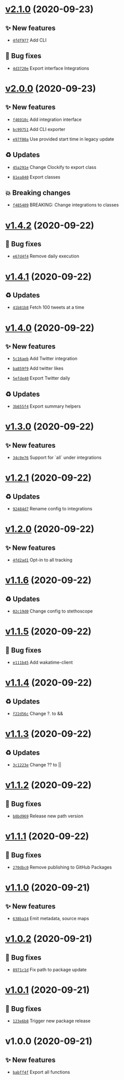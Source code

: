 # [v2.1.0](https://github.com/stethoscope-js/integrations/compare/v2.0.0...v2.1.0) (2020-09-23)

## ✨ New features
- [`4fdf977`](https://github.com/stethoscope-js/integrations/commit/4fdf977)  Add CLI

## 🐛 Bug fixes
- [`4d3720e`](https://github.com/stethoscope-js/integrations/commit/4d3720e)  Export interface Integrations

# [v2.0.0](https://github.com/stethoscope-js/integrations/compare/v1.4.2...v2.0.0) (2020-09-23)

## ✨ New features
- [`f46910c`](https://github.com/stethoscope-js/integrations/commit/f46910c)  Add integration interface

- [`bc99751`](https://github.com/stethoscope-js/integrations/commit/bc99751)  Add CLI exporter

- [`e97f00a`](https://github.com/stethoscope-js/integrations/commit/e97f00a)  Use provided start time in legacy update

## ♻️ Updates
- [`45a291e`](https://github.com/stethoscope-js/integrations/commit/45a291e)  Change Clockify to export class

- [`81ea840`](https://github.com/stethoscope-js/integrations/commit/81ea840)  Export classes

## 💥 Breaking changes
- [`f485409`](https://github.com/stethoscope-js/integrations/commit/f485409)  BREAKING: Change integrations to classes

# [v1.4.2](https://github.com/stethoscope-js/integrations/compare/v1.4.1...v1.4.2) (2020-09-22)

## 🐛 Bug fixes
- [`e67d4f4`](https://github.com/stethoscope-js/integrations/commit/e67d4f4)  Remove daily execution

# [v1.4.1](https://github.com/stethoscope-js/integrations/compare/v1.4.0...v1.4.1) (2020-09-22)

## ♻️ Updates
- [`41b81b8`](https://github.com/stethoscope-js/integrations/commit/41b81b8)  Fetch 100 tweets at a time

# [v1.4.0](https://github.com/stethoscope-js/integrations/compare/v1.3.0...v1.4.0) (2020-09-22)

## ✨ New features
- [`5c16aeb`](https://github.com/stethoscope-js/integrations/commit/5c16aeb)  Add Twitter integration

- [`ba859f9`](https://github.com/stethoscope-js/integrations/commit/ba859f9)  Add twitter likes

- [`5efde40`](https://github.com/stethoscope-js/integrations/commit/5efde40)  Export Twitter daily

## ♻️ Updates
- [`3b655f4`](https://github.com/stethoscope-js/integrations/commit/3b655f4)  Export summary helpers

# [v1.3.0](https://github.com/stethoscope-js/integrations/compare/v1.2.1...v1.3.0) (2020-09-22)

## ✨ New features
- [`34c0e76`](https://github.com/stethoscope-js/integrations/commit/34c0e76)  Support for &#x60;all&#x60; under integrations

# [v1.2.1](https://github.com/stethoscope-js/integrations/compare/v1.2.0...v1.2.1) (2020-09-22)

## ♻️ Updates
- [`92484d7`](https://github.com/stethoscope-js/integrations/commit/92484d7)  Rename config to integrations

# [v1.2.0](https://github.com/stethoscope-js/integrations/compare/v1.1.6...v1.2.0) (2020-09-22)

## ✨ New features
- [`4fd2ad1`](https://github.com/stethoscope-js/integrations/commit/4fd2ad1)  Opt-in to all tracking

# [v1.1.6](https://github.com/stethoscope-js/integrations/compare/v1.1.5...v1.1.6) (2020-09-22)

## ♻️ Updates
- [`02c19d0`](https://github.com/stethoscope-js/integrations/commit/02c19d0)  Change config to stethoscope

# [v1.1.5](https://github.com/stethoscope-js/integrations/compare/v1.1.4...v1.1.5) (2020-09-22)

## 🐛 Bug fixes
- [`e111b45`](https://github.com/stethoscope-js/integrations/commit/e111b45)  Add wakatime-client

# [v1.1.4](https://github.com/stethoscope-js/integrations/compare/v1.1.3...v1.1.4) (2020-09-22)

## ♻️ Updates
- [`f22d56c`](https://github.com/stethoscope-js/integrations/commit/f22d56c)  Change ?. to &amp;&amp;

# [v1.1.3](https://github.com/stethoscope-js/integrations/compare/v1.1.2...v1.1.3) (2020-09-22)

## ♻️ Updates
- [`3c1223e`](https://github.com/stethoscope-js/integrations/commit/3c1223e)  Change ?? to ||

# [v1.1.2](https://github.com/stethoscope-js/integrations/compare/v1.1.1...v1.1.2) (2020-09-22)

## 🐛 Bug fixes
- [`b8bd969`](https://github.com/stethoscope-js/integrations/commit/b8bd969)  Release new path version

# [v1.1.1](https://github.com/stethoscope-js/integrations/compare/v1.1.0...v1.1.1) (2020-09-22)

## 🐛 Bug fixes
- [`270dbc0`](https://github.com/stethoscope-js/integrations/commit/270dbc0)  Remove publishing to GitHub Packages

# [v1.1.0](https://github.com/stethoscope-js/integrations/compare/v1.0.2...v1.1.0) (2020-09-21)

## ✨ New features
- [`638ba14`](https://github.com/stethoscope-js/integrations/commit/638ba14)  Emit metadata, source maps

# [v1.0.2](https://github.com/stethoscope-js/integrations/compare/v1.0.1...v1.0.2) (2020-09-21)

## 🐛 Bug fixes
- [`8971c1d`](https://github.com/stethoscope-js/integrations/commit/8971c1d)  Fix path to package update

# [v1.0.1](https://github.com/stethoscope-js/integrations/compare/v1.0.0...v1.0.1) (2020-09-21)

## 🐛 Bug fixes
- [`123e6b8`](https://github.com/stethoscope-js/integrations/commit/123e6b8)  Trigger new package release

# v1.0.0 (2020-09-21)

## ✨ New features
- [`babff4f`](https://github.com/stethoscope-js/integrations/commit/babff4f)  Export all functions
